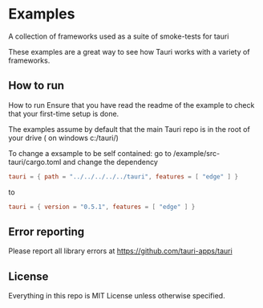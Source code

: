 # Examples
A collection of frameworks used as a suite of smoke-tests for tauri

These examples are a great way to see how Tauri works with a variety of frameworks.

## How to run 
How to run
Ensure that you have read the readme of the example to check that your first-time setup is done.

The examples assume by default that the main Tauri repo is in the root of your drive ( on windows c:/tauri/)

To change a exsample to be self contained:
go to /example/src-tauri/cargo.toml
and change the dependency 
```toml
tauri = { path = "../../../../../tauri", features = [ "edge" ] }
```
to
```toml
tauri = { version = "0.5.1", features = [ "edge" ] }
```


## Error reporting
Please report all library errors at https://github.com/tauri-apps/tauri

## License
Everything in this repo is MIT License unless otherwise specified.
